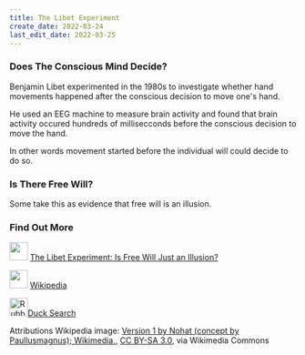 ```yaml
---
title: The Libet Experiment
create_date: 2022-03-24
last_edit_date: 2022-03-25
---
```

### Does The Conscious Mind Decide?
Benjamin Libet experimented in the 1980s to investigate whether hand movements happened after the conscious decision to move one's hand.

He used an EEG machine to measure brain activity and found that brain activity occured hundreds of millisecconds before the conscious decision to move the hand.

In other words movement started before the individual will could decide to do so.

### Is There Free Will?
Some take this as evidence that free will is an illusion.

### Find Out More

<img src="https://upload.wikimedia.org/wikipedia/commons/0/09/YouTube_full-color_icon_%282017%29.svg" width="32"> <a href="https://www.youtube.com/watch?v=OjCt-L0Ph5o">The Libet Experiment: Is Free Will Just an Illusion? </a>

<img src="https://upload.wikimedia.org/wikipedia/commons/8/80/Wikipedia-logo-v2.svg" width="32"> [Wikipedia](https://en.wikipedia.org/wiki/Neuroscience_of_free_will#Libet_experiment) 

<a title="gnokii at openclipart.org, CC0, via Wikimedia Commons" href="https://commons.wikimedia.org/wiki/File:Rubber_duck.svg"><img width="32" alt="Rubber duck" src="https://upload.wikimedia.org/wikipedia/commons/thumb/2/20/Rubber_duck.svg/32px-Rubber_duck.svg.png"></a>[Duck Search](https://www.google.com/search?q=libet+experiment)

Attributions
Wikipedia image: <a href="https://commons.wikimedia.org/wiki/File:Wikipedia-logo-v2.svg">Version 1 by Nohat (concept by Paullusmagnus); Wikimedia.</a>, <a href="https://creativecommons.org/licenses/by-sa/3.0">CC BY-SA 3.0</a>, via Wikimedia Commons